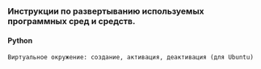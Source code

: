 ### Инструкции по развертыванию используемых программных сред и средств.

#### **Python**

    Виртуальное окружение: создание, активация, деактивация (для Ubuntu)

